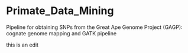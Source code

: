 # Primate_Data_Mining
Pipeline for obtaining SNPs from the Great Ape Genome Project (GAGP): cognate genome mapping and GATK pipeline


this is an edit

